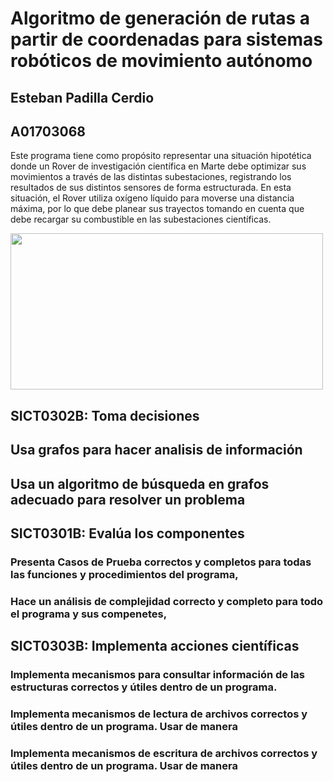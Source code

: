 # Algoritmo de generación de rutas a partir de coordenadas para sistemas robóticos de movimiento autónomo

## Esteban Padilla Cerdio

## A01703068

Este programa tiene como propósito representar una situación hipotética donde un Rover de investigación científica en Marte debe optimizar sus movimientos a través de las distintas subestaciones, registrando los resultados de sus distintos sensores de forma estructurada. En esta situación, el Rover utiliza oxígeno líquido para moverse una distancia máxima, por lo que debe planear sus trayectos tomando en cuenta que debe recargar su combustible en las subestaciones científicas.

<img src="https://d7lju56vlbdri.cloudfront.net/var/ezwebin_site/storage/images/_aliases/seo/reportajes/diez-claves-sobre-el-rover-perseverance-y-otras-nuevas-misiones-a-marte/8668097-4-esl-MX/Diez-claves-sobre-el-rover-Perseverance-y-otras-nuevas-misiones-a-Marte.jpg" width=500px height=250px/>

## SICT0302B: Toma decisiones

## Usa grafos para hacer analisis de información

## Usa un algoritmo de búsqueda en grafos adecuado para resolver un problema

## SICT0301B: Evalúa los componentes

### Presenta Casos de Prueba correctos y completos para todas las funciones y procedimientos del programa,

### Hace un análisis de complejidad correcto y completo para todo el programa y sus compenetes,

## SICT0303B: Implementa acciones científicas

### Implementa mecanismos para consultar información de las estructuras correctos y útiles dentro de un programa.

### Implementa mecanismos de lectura de archivos correctos y útiles dentro de un programa. Usar de manera

### Implementa mecanismos de escritura de archivos correctos y útiles dentro de un programa. Usar de manera

